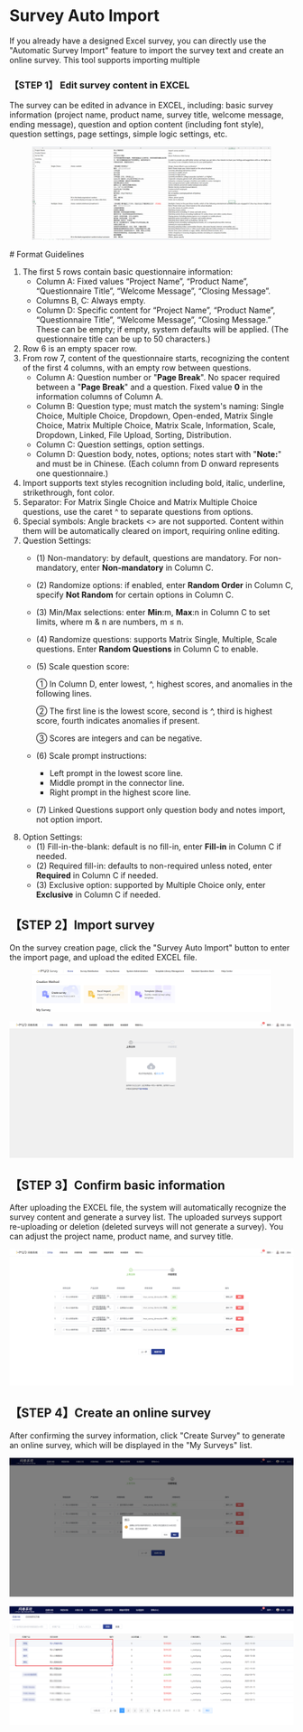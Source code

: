 # Survey Auto Import

If you already have a designed Excel survey, you can directly use the "Automatic Survey Import" feature to import the survey text and create an online survey. This tool supports importing multiple

### 【STEP 1】 Edit survey content in EXCEL

The survey can be edited in advance in EXCEL, including: basic survey information (project name, product name, survey title, welcome message, ending message), question and option content (including font style), question settings, page settings, simple logic settings, etc.

<figure><img src="../../../.gitbook/assets/image (843).png" alt=""><figcaption></figcaption></figure>

\# Format Guidelines

1. The first 5 rows contain basic questionnaire information:
   * Column A: Fixed values “Project Name”, “Product Name”, “Questionnaire Title”, “Welcome Message”, “Closing Message”.
   * Columns B, C: Always empty.
   * Column D: Specific content for “Project Name”, “Product Name”, “Questionnaire Title”, “Welcome Message”, “Closing Message.” These can be empty; if empty, system defaults will be applied. (The questionnaire title can be up to 50 characters.)
2. Row 6 is an empty spacer row.
3. From row 7, content of the questionnaire starts, recognizing the content of the first 4 columns, with an empty row between questions.
   * Column A: Question number or "**Page Break**". No spacer required between a "**Page Break**" and a question. Fixed value **0** in the information columns of Column A.
   * Column B: Question type; must match the system's naming: Single Choice, Multiple Choice, Dropdown, Open-ended, Matrix Single Choice, Matrix Multiple Choice, Matrix Scale, Information, Scale, Dropdown, Linked, File Upload, Sorting, Distribution.
   * Column C: Question settings, option settings.
   * Column D: Question body, notes, options; notes start with "**Note:**" and must be in Chinese. (Each column from D onward represents one questionnaire.)
4. Import supports text styles recognition including bold, italic, underline, strikethrough, font color.
5. Separator: For Matrix Single Choice and Matrix Multiple Choice questions, use the caret ^ to separate questions from options.
6. Special symbols: Angle brackets <> are not supported. Content within them will be automatically cleared on import, requiring online editing.
7. Question Settings:
   * (1) Non-mandatory: by default, questions are mandatory. For non-mandatory, enter **Non-mandatory** in Column C.
   * (2) Randomize options: if enabled, enter **Random Order** in Column C, specify **Not Random** for certain options in Column C.
   * (3) Min/Max selections: enter **Min**:m, **Max**:n in Column C to set limits, where m & n are numbers, m ≤ n.
   * (4) Randomize questions: supports Matrix Single, Multiple, Scale questions. Enter **Random Questions** in Column C to enable.
   *   (5) Scale question score:

       ① In Column D, enter lowest, ^, highest scores, and anomalies in the following lines.

       ② The first line is the lowest score, second is ^, third is highest score, fourth indicates anomalies if present.

       ③ Scores are integers and can be negative.
   * (6) Scale prompt instructions:
     * Left prompt in the lowest score line.
     * Middle prompt in the connector line.
     * Right prompt in the highest score line.
   * (7) Linked Questions support only question body and notes import, not option import.
8. Option Settings:
   * (1) Fill-in-the-blank: default is no fill-in, enter **Fill-in** in Column C if needed.
   * (2) Required fill-in: defaults to non-required unless noted, enter **Required** in Column C if needed.
   * (3) Exclusive option: supported by Multiple Choice only, enter **Exclusive** in Column C if needed.

## 【STEP 2】Import survey

On the survey creation page, click the "Survey Auto Import" button to enter the import page, and upload the edited EXCEL file.

<figure><img src="../../../.gitbook/assets/image (844).png" alt=""><figcaption></figcaption></figure>

![上传问卷](../../../.gitbook/assets/Snipaste_2024-12-02_16-31-04.png)

## 【STEP 3】Confirm basic information

After uploading the EXCEL file, the system will automatically recognize the survey content and generate a survey list. The uploaded surveys support re-uploading or deletion (deleted surveys will not generate a survey). You can adjust the project name, product name, and survey title.

![问卷列表](../../../.gitbook/assets/Snipaste_2024-12-02_16-32-29.png)

## 【STEP 4】Create an online survey

After confirming the survey information, click "Create Survey" to generate an online survey, which will be displayed in the "My Surveys" list.

![确认问卷](../../../.gitbook/assets/Snipaste_2023-10-08_09-42-05.png)

![生成问卷](../../../.gitbook/assets/企业微信截图_16967294105015.png)
